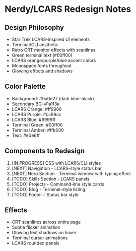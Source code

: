 # Nerdy/LCARS Redesign Notes

## Design Philosophy
- Star Trek LCARS-inspired UI elements
- Terminal/CLI aesthetic
- Retro CRT monitor effects with scanlines
- Green terminal text (#00ff00)
- LCARS orange/purple/blue accent colors
- Monospace fonts throughout
- Glowing effects and shadows

## Color Palette
- Background: #0a0e27 (dark blue-black)
- Secondary BG: #1a1f3a
- LCARS Orange: #ff9966
- LCARS Purple: #cc99cc
- LCARS Blue: #9999ff
- Terminal Green: #00ff00
- Terminal Amber: #ffb000
- Text: #e0e6ff

## Components to Redesign
1. [IN PROGRESS] CSS with LCARS/CLI styles
2. [NEXT] Navigation - LCARS-style status bar
3. [NEXT] Hero Section - Terminal window with typing effect
4. [TODO] Skills Section - LCARS panels
5. [TODO] Projects - Command-line style cards
6. [TODO] Blog - Terminal-style listing
7. [TODO] Footer - Status bar style

## Effects
- CRT scanlines across entire page
- Subtle flicker animation
- Glowing text shadows on hover
- Terminal cursor animations
- LCARS rounded panels

